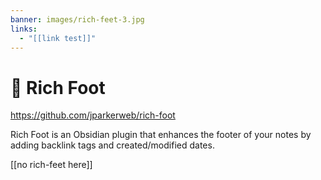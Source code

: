 ```yaml
---
banner: images/rich-feet-3.jpg
links:
  - "[[link test]]"
---
```


# 🦶 Rich Foot
https://github.com/jparkerweb/rich-foot

Rich Foot is an Obsidian plugin that enhances the footer of your notes by adding backlink tags and created/modified dates.

[[no rich-feet here]]
